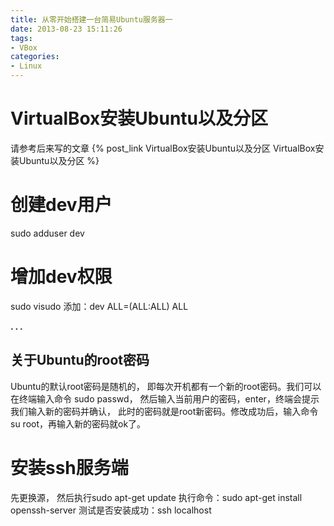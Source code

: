 ```yaml
---
title: 从零开始搭建一台简易Ubuntu服务器一
date: 2013-08-23 15:11:26
tags:
- VBox
categories:
- Linux
---
```


# VirtualBox安装Ubuntu以及分区

请参考后来写的文章 {% post_link VirtualBox安装Ubuntu以及分区 VirtualBox安装Ubuntu以及分区  %}


# 创建dev用户

sudo adduser dev




# 增加dev权限

sudo visudo 添加：dev ALL=(ALL:ALL) ALL

**. . .**<!-- more -->


关于Ubuntu的root密码
------
Ubuntu的默认root密码是随机的，
即每次开机都有一个新的root密码。我们可以在终端输入命令 sudo passwd，
然后输入当前用户的密码，enter，终端会提示我们输入新的密码并确认，
此时的密码就是root新密码。修改成功后，输入命令 su root，再输入新的密码就ok了。




# 安装ssh服务端

先更换源， 然后执行sudo apt-get update
执行命令：sudo apt-get install openssh-server
测试是否安装成功：ssh localhost



